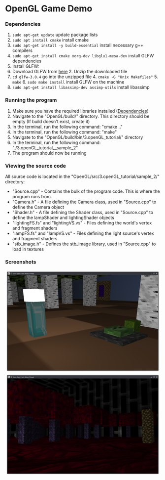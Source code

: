 # OpenGL Game Demo

### Dependencies

1. `sudo apt-get update` update package lists
2. `sudo apt install cmake`  install cmake
3. `sudo apt-get install -y build-essential` install necessary g++ compilers
4. `sudo apt-get install cmake xorg-dev libglu1-mesa-dev` install GLFW dependencies
5. Install GLFW:
1. Download GLFW from [here](http://sourceforge.net/projects/glfw/files/glfw/3.0.4/glfw-3.0.4.zip/download)
   2. Unzip the downloaded file
3. `cd glfw-3.0.4` go into the unzipped file
   4. `cmake -G "Unix Makefiles"`
   5. `make`
   6. `sudo make install` install GLFW on the machine
6. `sudo apt-get install libassimp-dev assimp-utils` install libassimp



### Running the program

1. Make sure you have the required libraries installed ([Dependencies](#Dependencies))
2. Navigate to the "OpenGL/build/" directory. This directory should be empty (If build doesn't exist, create it)
3. In the terminal, run the following command: "cmake .."
4. In the terminal, run the following command: "make"
5. Navigate to the "OpenGL/build/bin/3.openGL_tutorial/" directory
6. In the terminal, run the following command: "./3.openGL_tutorial__sample_2"
7. The program should now be running



### Viewing the source code

All source code is located in the "OpenGL/src/3.openGL_tutorial/sample_2/" directory:
-  "Source.cpp" - Contains the bulk of the program code. This is where the program runs from.
-  "Camera.h" - A file defining the Camera class, used in "Source.cpp" to define the Camera object
-  "Shader.h" - A file defining the Shader class, used in "Source.cpp" to define the lampShader and lightingShader objects
-  "lightingFS.fs" and "lightingVS.vs" - Files defining the world's vertex and fragment shaders
-  "lampFS.fs" and "lampVS.vs" - Files defining the light source's vertex and fragment shaders
-  "stb_image.h" - Defines the stb_image library, used in "Source.cpp" to load in textures



### Screenshots
![Screenshot 1](image--000.png)
![Screenshot 2](image--004.png)
